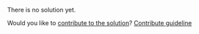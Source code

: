 
There is no solution yet.

Would you like to [contribute to the solution](https://github.com/BFEdev/BFE.dev-solutions/blob/main/typescript/implement-lastitem-t_en.md)? [Contribute guideline](https://github.com/BFEdev/BFE.dev-solutions#how-to-contribute)

